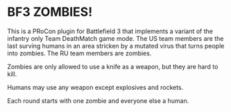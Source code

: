 BF3 ZOMBIES!
============

This is a PRoCon plugin for Battlefield 3 that implements a variant of the 
infantry only Team DeathMatch game mode. The US team members are the last surving humans 
in an area stricken by a mutated virus that turns people into zombies.
The RU team members are zombies.

Zombies are only allowed to use a knife as a weapon, but they are hard to kill.

Humans may use any weapon except explosives and rockets.

Each round starts with one zombie and everyone else a human.
